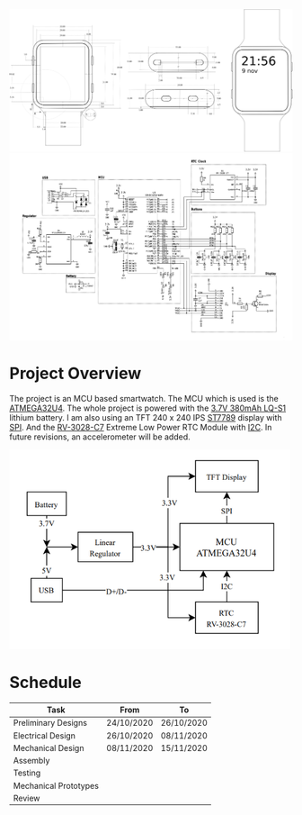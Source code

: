 <img src="https://github.com/AFLProjects/Arduino-Smart-Watch/blob/main/img/img2.png" alt="drawing" width="1000"/>

<img src="https://github.com/AFLProjects/Arduino-Smart-Watch/blob/main/img/schematic.PNG" alt="drawing" width="1000"/>

Project Overview
========

The project is an MCU based smartwatch. The MCU which is used is the [ATMEGA32U4](http://ww1.microchip.com/downloads/en/devicedoc/atmel-7766-8-bit-avr-atmega16u4-32u4_datasheet.pdf). The whole project is powered with the [3.7V 380mAh LQ-S1](https://i.ibb.co/z8Tqzwt/Capture.png) lithium battery.
I am also using an TFT 240 x 240 IPS [ST7789](https://www.rhydolabz.com/documents/33/ST7789.pdf) display with [SPI](https://fr.wikipedia.org/wiki/Serial_Peripheral_Interface). And the [RV-3028-C7](https://www.mouser.fr/datasheet/2/530/RV-3028-C7-1524919.pdf) Extreme Low Power RTC Module with [I2C](https://fr.wikipedia.org/wiki/I2C). In future revisions, an accelerometer will be added. 

<img src="https://github.com/AFLProjects/Arduino-Smart-Watch/blob/main/img/img.PNG" alt="drawing" width="500"/>

Schedule
========

| Task                  | From       | To         |
|-----------------------|------------|------------|
| Preliminary Designs   | 24/10/2020 | 26/10/2020 |
| Electrical Design     | 26/10/2020 | 08/11/2020 |
| Mechanical Design     | 08/11/2020 | 15/11/2020 |
| Assembly              |            |            |
| Testing               |            |            |
| Mechanical Prototypes |            |            |
| Review                |            |            |				|





